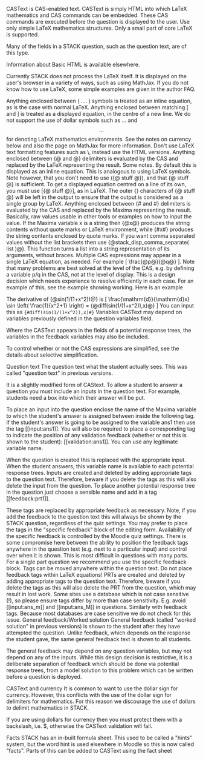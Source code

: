 CASText is CAS-enabled text. CASText is simply HTML into which LaTeX mathematics and CAS commands can be embedded. These CAS commands are executed before the question is displayed to the user. Use only simple LaTeX mathematics structures. Only a small part of core LaTeX is supported.

Many of the fields in a STACK question, such as the question text, are of this type.

Information about Basic HTML is available elsewhere.

Currently STACK does not process the LaTeX itself. It is displayed on the user's browser in a variety of ways, such as using MathJax. If you do not know how to use LaTeX, some simple examples are given in the author FAQ.

Anything enclosed between \( .... \) symbols is treated as an inline equation, as is the case with normal LaTeX.
Anything enclosed between matching \[ and \] is treated as a displayed equation, in the centre of a new line.
We do not support the use of dollar symbols such as $...$ and $$...$$ for denoting LaTeX mathematics environments. See the notes on currency below and also the page on MathJax for more information.
Don't use LaTeX text formatting features such as \\, instead use the HTML versions.
Anything enclosed between {@ and @} delimiters is evaluated by the CAS and replaced by the LaTeX representing the result. Some notes.
By default this is displayed as an inline equation. This is analogous to using LaTeX symbols. Note however, that you don't need to use \({@ stuff @}\), and that {@ stuff @} is sufficient.
To get a displayed equation centred on a line of its own, you must use \[{@ stuff @}\], as in LaTeX.
The outer {} characters of {@ stuff @} will be left in the output to ensure that the output is considered as a single group by LaTeX.
Anything enclosed between {# and #} delimiters is evaluated by the CAS and replaced by the Maxima representing the result. Basically, raw values usable in other tools or examples on how to input the value.
If the Maxima variable x is a string then {@x@} produces the string contents without quote marks or LaTeX environment, while {#x#} produces the string contents enclosed by quote marks.
If you want comma separated values without the list brackets then use {@stack_disp_comma_separate( list )@}. This function turns a list into a string representation of its arguments, without braces.
Multiple CAS expressions may appear in a single LaTeX equation, as needed. For example \[ \frac{@p@}{@q@} \]. Note that many problems are best solved at the level of the CAS, e.g. by defining a variable p/q in the CAS, not at the level of display. This is a design decision which needs experience to resolve efficiently in each case. For an example of this, see the example showing working.
Here is an example

The derivative of {@sin(1/(1+x^2))@} is
\[ \frac{\mathrm{d}}{\mathrm{d}x} \sin \left( \frac{1}{x^2+1} \right) = {@diff(sin(1/(1+x^2)),x)@} \]
You can input this as <code>{#diff(sin(1/(1+x^2)),x)#}</code>
Variables
CASText may depend on variables previously defined in the question variables field.

Where the CASText appears in the fields of a potential response trees, the variables in the feedback variables may also be included.

To control whether or not the CAS expressions are simplified, see the details about selective simplification.

Question text
The question text what the student actually sees. This was called "question text" in previous versions.

It is a slightly modified form of CAStext. To allow a student to answer a question you must include an inputs in the question text. For example, students need a box into which their answer will be put.

To place an input into the question enclose the name of the Maxima variable to which the student's answer is assigned between inside the following tag. If the student's answer is going to be assigned to the variable ans1 then use the tag [[input:ans1]]. You will also be required to place a corresponding tag to indicate the position of any validation feedback (whether or not this is shown to the student): [[validation:ans1]]. You can use any legitimate variable name.

When the question is created this is replaced with the appropriate input.
When the student answers, this variable name is available to each potential response trees.
Inputs are created and deleted by adding appropriate tags to the question text. Therefore, beware if you delete the tags as this will also delete the input from the question.
To place another potential response tree in the question just choose a sensible name and add in a tag [[feedback:prt1]].

These tags are replaced by appropriate feedback as necessary. Note, if you add the feedback to the question text this will always be shown by the STACK question, regardless of the quiz settings. You may prefer to place the tags in the "specific feedback" block of the editing form. Availability of the specific feedback is controlled by the Moodle quiz settings. There is some compromise here between the ability to position the feedback tags anywhere in the question text (e.g. next to a particular input) and control over when it is shown. This is most difficult in questions with many parts. For a single part question we recommend you use the specific feedback block.
Tags can be moved anywhere within the question text.
Do not place feedback tags within LaTeX equations!
PRTs are created and deleted by adding appropriate tags to the question text. Therefore, beware if you delete the tags as this will also delete the PRT from the question, which may result in lost work.
Some sites use a database which is not case sensitive (!), so please ensure tags differ by more than case sensitivity. E.g. avoid [[input:ans_m]] and [[input:ans_M]] in questions. Similarly with feedback tags. Because most databases are case sensitive we do not check for this issue.
General feedback/Worked solution
General feedback (called "worked solution" in previous versions) is shown to the student after they have attempted the question. Unlike feedback, which depends on the response the student gave, the same general feedback text is shown to all students.

The general feedback may depend on any question variables, but may not depend on any of the inputs. While this design decision is restrictive, it is a deliberate separation of feedback which should be done via potential response trees, from a model solution to this problem which can be written before a question is deployed.

CASText and currency
It is common to want to use the dollar sign for currency. However, this conflicts with the use of the dollar sign for delimiters for mathematics. For this reason we discourage the use of dollars to delimit mathematics in STACK.

If you are using dollars for currency then you must protect them with a backslash, i.e. \$, otherwise the CASText validation will fail.

Facts
STACK has an in-built formula sheet. This used to be called a "hints" system, but the word hint is used elsewhere in Moodle so this is now called "facts". Parts of this can be added to CASText using the fact sheet